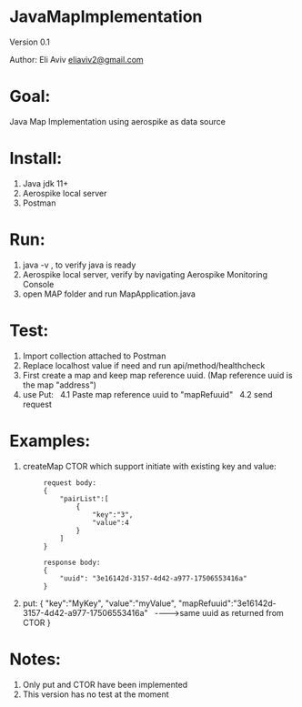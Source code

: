 # JavaMapImplementation

Version 0.1

Author:
Eli Aviv
eliaviv2@gmail.com


Goal:
=========
Java Map Implementation using aerospike as data source

Install:
=========

1. Java jdk 11+
2. Aerospike local server 
3. Postman

Run:
=========

1. java -v , to verify java is ready 
2. Aerospike local server, verify by navigating Aerospike Monitoring Console 
3. open MAP folder and run MapApplication.java

Test:
=========

1. Import collection attached to Postman
2. Replace localhost value if need and run api/method/healthcheck
3. First create a map and keep map reference uuid. (Map reference uuid is the map "address")
4. use Put: 
  4.1 Paste map reference uuid to "mapRefuuid"
  4.2 send request

Examples:
=========
1. createMap
			CTOR which support initiate with existing key and value:

			request body:
			{
				"pairList":[
					{
						"key":"3",
						"value":4
					}
				]
			}

			response body:
			{
			    "uuid": "3e16142d-3157-4d42-a977-17506553416a"
			}


2. put:
			{
				"key":"MyKey",
				"value":"myValue",
				"mapRefuuid":"3e16142d-3157-4d42-a977-17506553416a"   ---->same uuid as returned from CTOR
			}



Notes:
=========
1. Only put and CTOR have been implemented
2. This version has no test at the moment 
